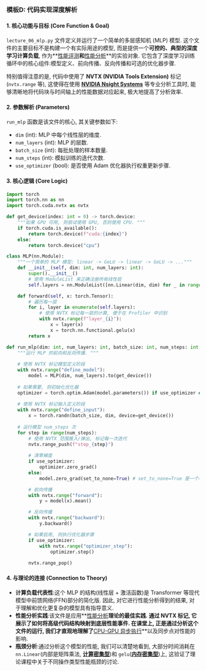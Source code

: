 ### 模板D: 代码实现深度解析

#### 1. 核心功能与目标 (Core Function & Goal)
`lecture_06_mlp.py` 文件定义并运行了一个简单的多层感知机 (MLP) 模型. 这个文件的主要目标不是构建一个有实际用途的模型, 而是提供一个**可控的、典型的深度学习计算负载**, 作为**[性能评测](./Lecture6-Benchmarking.md)**和**[性能分析](./Lecture6-Profiling.md)**的实验对象. 它包含了深度学习训练循环中的核心组件:模型定义、前向传播、反向传播和可选的优化器步骤. 

特别值得注意的是, 代码中使用了 **NVTX (NVIDIA Tools Extension)** 标记 (`nvtx.range` 等), 这使得在使用 **[NVIDIA Nsight Systems](./Lecture6-NVIDIA-Nsight-Systems.md)** 等专业分析工具时, 能够清晰地将代码块与时间轴上的性能数据对应起来, 极大地提高了分析效率. 

#### 2. 参数解析 (Parameters)
`run_mlp` 函数是该文件的核心, 其关键参数如下:
*   `dim` (int): MLP 中每个线性层的维度. 
*   `num_layers` (int): MLP 的层数. 
*   `batch_size` (int): 每批处理的样本数量. 
*   `num_steps` (int): 模拟训练的迭代次数. 
*   `use_optimizer` (bool): 是否使用 Adam 优化器执行权重更新步骤. 

#### 3. 核心逻辑 (Core Logic)
```python
import torch
import torch.nn as nn
import torch.cuda.nvtx as nvtx

def get_device(index: int = 0) -> torch.device:
    """如果 GPU 可用, 则尝试使用 GPU, 否则使用 CPU. """
    if torch.cuda.is_available():
        return torch.device(f"cuda:{index}")
    else:
        return torch.device("cpu")

class MLP(nn.Module):
    """一个简单的 MLP 模型: linear -> GeLU -> linear -> GeLU -> ..."""
    def __init__(self, dim: int, num_layers: int):
        super().__init__()
        # 使用 ModuleList 来正确注册所有线性层
        self.layers = nn.ModuleList([nn.Linear(dim, dim) for _ in range(num_layers)])

    def forward(self, x: torch.Tensor):
        # 遍历每一层
        for i, layer in enumerate(self.layers):
            # 使用 NVTX 标记每一层的计算, 便于在 Profiler 中识别
            with nvtx.range(f"layer_{i}"):
                x = layer(x)
                x = torch.nn.functional.gelu(x)
        return x

def run_mlp(dim: int, num_layers: int, batch_size: int, num_steps: int, use_optimizer: bool = False):
    """运行 MLP 的前向和反向传播. """
    
    # 使用 NVTX 标记模型定义阶段
    with nvtx.range("define_model"):
        model = MLP(dim, num_layers).to(get_device())
    
    # 如果需要, 则初始化优化器
    optimizer = torch.optim.Adam(model.parameters()) if use_optimizer else None
    
    # 使用 NVTX 标记输入定义阶段
    with nvtx.range("define_input"):
        x = torch.randn(batch_size, dim, device=get_device())
        
    # 运行模型 num_steps 次
    for step in range(num_steps):
        # 使用 NVTX 范围推入/弹出, 标记每一次迭代
        nvtx.range_push(f"step_{step}")
        
        # 清零梯度
        if use_optimizer:
            optimizer.zero_grad()
        else:
            model.zero_grad(set_to_none=True) # set_to_none=True 是一个小的性能优化

        # 前向传播
        with nvtx.range("forward"):
            y = model(x).mean()

        # 反向传播
        with nvtx.range("backward"):
            y.backward()

        # 如果启用, 则执行优化器步骤
        if use_optimizer:
            with nvtx.range("optimizer_step"):
                optimizer.step()
        
        nvtx.range_pop()
```

#### 4. 与理论的连接 (Connection to Theory)
*   **计算负载代表性**:这个 MLP 的结构(线性层 + 激活函数)是 Transformer 等现代模型中前馈网络(FFN)部分的简化版. 因此, 对它进行性能分析得到的结果, 对于理解和优化更复杂的模型具有指导意义. 
*   **性能分析实践**:该文件是应用**[性能分析](./Lecture6-Profiling.md)**理论的最佳实践. 通过 NVTX 标记, 它展示了如何将高级代码结构映射到底层性能事件. 在课堂上, 正是通过分析这个文件的运行, 我们才直观地理解了**[CPU-GPU 异步执行](./Lecture6-CPU-GPU-Synchronization.md)**以及同步点对性能的影响. 
*   **瓶颈分析**:通过分析这个模型的性能, 我们可以清楚地看到, 大部分时间消耗在 `nn.Linear`(内部是矩阵乘法, **[计算密集型](./Lecture6-Memory-vs-Compute-Bound.md)**)和 `gelu`(**[内存密集型](./Lecture6-Memory-vs-Compute-Bound.md)**)上, 这验证了理论课程中关于不同操作类型性能瓶颈的讨论. 
